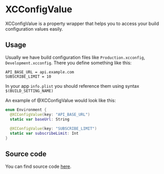 # XCConfigValue

XCConfigValue is a property wrapper that helps you to access your build configuration values easily.

## Usage
Usually we have build configuration files like `Production.xcconfig`, `Development.xcconfig`. There you define something like this:

```xcconfig
API_BASE_URL = api.example.com
SUBSCRIBE_LIMIT = 10
```

In your app `info.plist` you should reference them using syntax `$(BUILD_SETTING_NAME)`

An example of @XCConfigValue would look like this:

```swift
enum Environment {
  @XCConfigValue(key: "API_BASE_URL")
  static var baseUrl: String
  
  @XCConfigValue(key: "SUBSCRIBE_LIMIT")
  static var subscribeLimit: Int
}
```

## Source code
You can find source code [here](/Sources/Core/Utilities/PropertyWrapper/XCConfigValue.swift).
